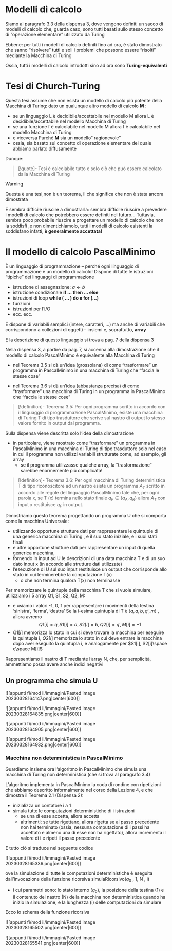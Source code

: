 
# Modelli di calcolo

Siamo al paragrafo 3.3 della dispensa 3, dove vengono definiti un sacco di modelli di calcolo
che, guarda caso, sono tutti basati sullo stesso concetto di “operazione elementare” utilizzato da Turing

Ebbene: per tutti i modelli di calcolo definiti fino ad ora, è stato dimostrato che sanno “risolvere” tutti e soli i problemi che possono essere “risolti” mediante la Macchina di Turing

Ossia, tutti i modelli di calcolo introdotti sino ad ora sono **Turing-equivalenti**

# Tesi di Church-Turing

Questa tesi assume che non esista un modello di calcolo più potente della Macchina di Turing: dato un qualunque altro modello di calcolo **M** :
- se un linguaggio L è decidibile/accettabile nel modello M allora L è decidibile/accettabile nel modello Macchina di Turing
- se una funzione f è calcolabile nel modello M allora f è calcolabile nel modello Macchina di Turing
- e viceversa
Purché **M** sia un modello” ragionevole”
- ossia, sia basato sul concetto di operazione elementare del quale abbiamo parlato diffusamente

Dunque:

>[!quote]- Tesi
>è calcolabile tutto e solo ciò che può essere calcolato dalla Macchina di Turing

>[!warning]
>Questa è una tesi,non è un teorema, il che significa che non è stata ancora dimostrata
>
>E sembra difficile riuscire a dimostrarla: sembra difficile riuscire a prevedere i modelli di calcolo che potrebbero essere definiti nel futuro…
>Tuttavia, sembra poco probabile riuscire a progettare un modello di calcolo che non la soddisfi ,e non dimentichiamolo, tutti i modelli di calcolo esistenti la soddisfano
>infatti, **è generalmente accettata!**

# Il modello di calcolo PascalMinimo

È un linguaggio di programmazione – perché ogni linguaggio di programmazione è un modello di calcolo!
Dispone di tutte le istruzioni “tipiche” dei linguaggi di programmazione
- istruzione di assegnazione: $a\leftarrow b$ 
- istruzione condizionale **if … then ... else**
- istruzioni di loop **while ( … ) do e for (...)**
- funzioni
- istruzioni per l’I/O
- ecc. ecc.

E dispone di variabili semplici (intere, caratteri, ...) ma anche di variabili che corrispondono a collezioni di oggetti – insiemi e, soprattutto, **array**

E la descrizione di questo linguaggio si trova a pag. 7 della dispensa 3

Nella dispensa 3, a partire da pag. 7, si accenna alla dimostrazione che il modello di calcolo PascalMinimo è equivalente alla Macchina di Turing

- nel Teorema 3.5 si dà un’idea (grossolana) di come “trasformare” un programma in PascalMinimo in una macchina di Turing che “faccia le stesse cose”

- nel Teorema 3.6 si dà un’idea (abbastanza precisa) di come “trasformare” una macchina di Turing in un programma in PascalMinimo che “faccia le stesse cose”

>[!definition]- Teorema 3.5: 
>Per ogni programma scritto in accordo con il linguaggio di programmazione PascalMinimo, esiste una macchina di Turing T di tipo trasduttore che scrive sul nastro di output lo stesso valore fornito in output dal programma. 

Sulla dispensa viene descritta solo l’idea della dimostrazione
- in particolare, viene mostrato come “trasformare” un programma in PascalMinimo in una macchina di Turing di tipo trasduttore solo nel caso in cui il programma non utilizzi variabili strutturate come, ad esempio, gli array
	- se il programma utilizzasse qualche array, la “trasformazione” sarebbe enormemente più complicata!

>[!definition]- Teorema 3.6: 
>Per ogni macchina di Turing deterministica T di tipo riconoscitore ad un nastro esiste un programma $A_T$ scritto in accordo alle regole del linguaggio PascalMinimo tale che, per ogni parola x, se T (x) termina nello stato finale $q_F\in\{q_A,q_R\}$ allora $A_T$ con input x restituisce $q_F$ in output. 

Dimostriamo questo teorema progettando un programma U  che si comporta come la macchina Universale:
- utilizzando opportune strutture dati per rappresentare  le quintuple di una generica macchina di Turing , e il suo stato iniziale, e i suoi stati finali
- e altre opportune strutture dati per rappresentare un input di quella generica macchina,
- fornendo in input ad U le descrizioni di una data macchina T e di un suo dato input x (in accordo alle strutture dati utilizzate)
- l’esecuzione di U sul suo input restituisce un output che corrisponde allo stato in cui terminerebbe la computazione T(x)
	- o che non termina qualora T(x) non terminasse

Per memorizzare le quintuple della macchina T che si vuole simulare, utilizziamo i 5 array Q1, S1, S2, Q2, M:
- e usiamo i valori -1, 0, 1 per rappresentare i movimenti della testina ‘sinistra’, ‘ferma’, ‘destra’
Se la i-esima quintupla di T è $\langle q,a,b,q',m\rangle$ ,  allora avremo $$Q1[ i ] =q, S1[ i ] = a, S2[ i ] = b, Q2[ i ] = q’, M[ i ] = -1$$
- $Q1[i]$ memorizza lo stato in cui si deve trovare la macchina per eseguire la quintupla i, $Q2[i]$ memorizza lo stato in cui deve entrare la macchina dopo aver eseguito la quintupla i, e analogamente per $S1[i], S2[i]\space e\space M[i]$

Rappresentiamo il nastro di T mediante l’array N, che, per semplicità, ammettiamo possa avere anche indici negativi

## Un programma che simula U

![[appunti fi/mod ii/immagini/Pasted image 20230328164147.png|center|600]]

![[appunti fi/mod ii/immagini/Pasted image 20230328164835.png|center|600]]

![[appunti fi/mod ii/immagini/Pasted image 20230328164905.png|center|600]]

![[appunti fi/mod ii/immagini/Pasted image 20230328164932.png|center|600]]

### Macchina non deterministica in PascalMinimo

Guardiamo insieme ora l’algoritmo in PascalMinimo che simula una macchina di Turing non deterministica (che si trova al paragrafo 3.4)

L’algoritmo implementa in PascalMinimo la coda di rondine con ripetizioni che abbiamo descritto informalmente nel corso della Lezione 4, e che dimostra il Teorema 2.1 (Dispensa 2):
- inizializza un contatore i a 1
- simula tutte le computazioni deterministiche di i istruzioni
	- se una di esse accetta, allora accetta
	- altrimenti; se tutte rigettano, allora rigetta
se al passo precedente non hai terminato (ossia, nessuna computazione di i passi ha accettato e almeno una di esse non ha rigettato), allora incrementa il valore di i e ripeti il passo precedente

E tutto ciò si traduce nel seguente codice

![[appunti fi/mod ii/immagini/Pasted image 20230328165336.png|center|600]]

ove la simulazione di tutte le computazioni deterministiche è eseguita dall’invocazione della funzione ricorsiva simulaRicorsivo($q_0$ , 1, N , i) 
- i cui parametri sono: lo stato interno ($q_0$), la posizione della testina (1) e il contenuto del nastro (N) della macchina non deterministica quando ha inizio la simulazione, e la lunghezza (i) delle computazioni da simulare

Ecco lo schema della funzione ricorsiva

![[appunti fi/mod ii/immagini/Pasted image 20230328165502.png|center|600]]

![[appunti fi/mod ii/immagini/Pasted image 20230328165541.png|center|600]]







